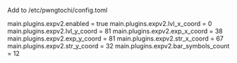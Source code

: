 Add to /etc/pwngtochi/config.toml


main.plugins.expv2.enabled = true
main.plugins.expv2.lvl_x_coord = 0
main.plugins.expv2.lvl_y_coord = 81
main.plugins.expv2.exp_x_coord = 38
main.plugins.expv2.exp_y_coord = 81
main.plugins.expv2.str_x_coord = 67
main.plugins.expv2.str_y_coord = 32
main.plugins.expv2.bar_symbols_count = 12
